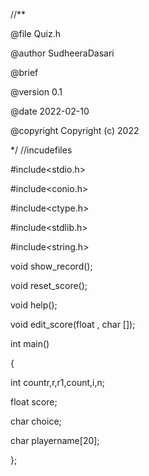  //**

@file Quiz.h

@author SudheeraDasari

@brief

@version 0.1

@date 2022-02-10

@copyright Copyright (c) 2022

*/ //incudefiles

#include<stdio.h>

#include<conio.h>

#include<ctype.h>

#include<stdlib.h>

#include<string.h>

void show_record();

void reset_score();

void help();

void edit_score(float , char []);

int main()

 {
 
 int countr,r,r1,count,i,n;
 
 float score;

 char choice;
 
 char playername[20];
 
 };
